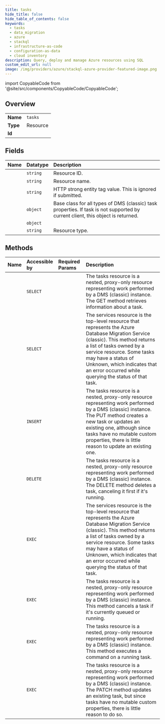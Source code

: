 ```yaml
---
title: tasks
hide_title: false
hide_table_of_contents: false
keywords:
  - tasks
  - data_migration
  - azure    
  - stackql
  - infrastructure-as-code
  - configuration-as-data
  - cloud inventory
description: Query, deploy and manage Azure resources using SQL
custom_edit_url: null
image: /img/providers/azure/stackql-azure-provider-featured-image.png
---
```


import CopyableCode from '@site/src/components/CopyableCode/CopyableCode';




## Overview
<table><tbody>
<tr><td><b>Name</b></td><td><code>tasks</code></td></tr>
<tr><td><b>Type</b></td><td>Resource</td></tr>
<tr><td><b>Id</b></td><td><CopyableCode code="azure.data_migration.tasks" /></td></tr>
</tbody></table>

## Fields
| Name | Datatype | Description |
|:-----|:---------|:------------|
| <CopyableCode code="id" /> | `string` | Resource ID. |
| <CopyableCode code="name" /> | `string` | Resource name. |
| <CopyableCode code="etag" /> | `string` | HTTP strong entity tag value. This is ignored if submitted. |
| <CopyableCode code="properties" /> | `object` | Base class for all types of DMS (classic) task properties. If task is not supported by current client, this object is returned. |
| <CopyableCode code="systemData" /> | `object` |  |
| <CopyableCode code="type" /> | `string` | Resource type. |
## Methods
| Name | Accessible by | Required Params | Description |
|:-----|:--------------|:----------------|:------------|
| <CopyableCode code="get" /> | `SELECT` |  | The tasks resource is a nested, proxy-only resource representing work performed by a DMS (classic) instance. The GET method retrieves information about a task. |
| <CopyableCode code="list" /> | `SELECT` | <CopyableCode code="api-version, groupName, projectName, serviceName, subscriptionId" /> | The services resource is the top-level resource that represents the Azure Database Migration Service (classic). This method returns a list of tasks owned by a service resource. Some tasks may have a status of Unknown, which indicates that an error occurred while querying the status of that task. |
| <CopyableCode code="create_or_update" /> | `INSERT` |  | The tasks resource is a nested, proxy-only resource representing work performed by a DMS (classic) instance. The PUT method creates a new task or updates an existing one, although since tasks have no mutable custom properties, there is little reason to update an existing one. |
| <CopyableCode code="delete" /> | `DELETE` |  | The tasks resource is a nested, proxy-only resource representing work performed by a DMS (classic) instance. The DELETE method deletes a task, canceling it first if it's running. |
| <CopyableCode code="_list" /> | `EXEC` | <CopyableCode code="api-version, groupName, projectName, serviceName, subscriptionId" /> | The services resource is the top-level resource that represents the Azure Database Migration Service (classic). This method returns a list of tasks owned by a service resource. Some tasks may have a status of Unknown, which indicates that an error occurred while querying the status of that task. |
| <CopyableCode code="cancel" /> | `EXEC` | <CopyableCode code="api-version, groupName, projectName, serviceName, subscriptionId, taskName" /> | The tasks resource is a nested, proxy-only resource representing work performed by a DMS (classic) instance. This method cancels a task if it's currently queued or running. |
| <CopyableCode code="command" /> | `EXEC` | <CopyableCode code="api-version, groupName, projectName, serviceName, subscriptionId, taskName, data__commandType" /> | The tasks resource is a nested, proxy-only resource representing work performed by a DMS (classic) instance. This method executes a command on a running task. |
| <CopyableCode code="update" /> | `EXEC` |  | The tasks resource is a nested, proxy-only resource representing work performed by a DMS (classic) instance. The PATCH method updates an existing task, but since tasks have no mutable custom properties, there is little reason to do so. |
